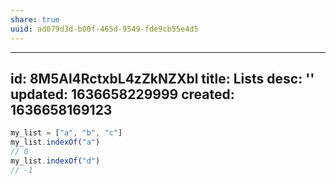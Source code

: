 ```yaml
---
share: true
uuid: ad079d3d-b00f-465d-9549-fde9cb55e4d5
---
```

---
id: 8M5Al4RctxbL4zZkNZXbl
title: Lists
desc: ''
updated: 1636658229999
created: 1636658169123
---
``` javascript
my_list = ["a", "b", "c"]
my_list.indexOf("a")
// 0
my_list.indexOf("d")
// -1
```